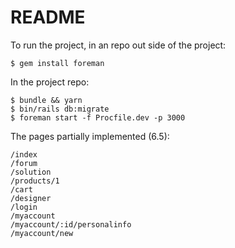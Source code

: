 # README	

 To run the project, in an repo out side of the project:	
```	
$ gem install foreman	
```	
In the project repo:	
```	
$ bundle && yarn	
$ bin/rails db:migrate	
$ foreman start -f Procfile.dev -p 3000	
```	

 The pages partially implemented (6.5):	

 ```	
/index	
/forum	
/solution	
/products/1	
/cart	
/designer	
/login	
/myaccount	
/myaccount/:id/personalinfo	
/myaccount/new	
```
